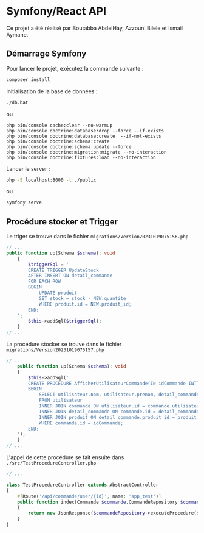 # Symfony/React API

Ce projet a été réalisé par Boutabba AbdelHay, Azzouni Bilele et Ismail Aymane.

## Démarrage Symfony

Pour lancer le projet, exécutez la commande suivante :

```bash
composer install
```

Initialisation de la base de données :

```bash
./db.bat
```

ou

```
php bin/console cache:clear --no-warmup
php bin/console doctrine:database:drop --force --if-exists
php bin/console doctrine:database:create  --if-not-exists
php bin/console doctrine:schema:create
php bin/console doctrine:schema:update --force
php bin/console doctrine:migration:migrate --no-interaction
php bin/console doctrine:fixtures:load --no-interaction
```

Lancer le server  :

```bash
php -S localhost:8000 -t ./public
```

ou

```bash
symfony serve
```

## Procédure stocker et Trigger

Le triger se trouve dans le fichier `migrations/Version20231019075156.php`

````php
// ...
public function up(Schema $schema): void
    {
        $triggerSql = '
        CREATE TRIGGER UpdateStock
        AFTER INSERT ON detail_commande
        FOR EACH ROW
        BEGIN
            UPDATE produit
            SET stock = stock - NEW.quantite
            WHERE produit.id = NEW.produit_id;
        END;
    ';
        $this->addSql($triggerSql);
    }
// ...
````

La procédure stocker se trouve dans le fichier `migrations/Version20231019075157.php`

````php
// ...
    public function up(Schema $schema): void
    {
        $this->addSql('
        CREATE PROCEDURE AfficherUtilisateurCommande(IN idCommande INT)
        BEGIN
            SELECT utilisateur.nom, utilisateur.prenom, detail_commande.quantite, produit.nom_produit
            FROM utilisateur
            INNER JOIN commande ON utilisateur.id = commande.utilisateur_id
            INNER JOIN detail_commande ON commande.id = detail_commande.commande_id
            INNER JOIN produit ON detail_commande.produit_id = produit.id
            WHERE commande.id = idCommande;
        END;
    ');
    }
// ...
````
L'appel de cette procédure se fait ensuite dans `./src/TestProcedureController.php`

```php
// ...

class TestProcedureController extends AbstractController
{
    #[Route('/api/commande/user/{id}', name: 'app_test')]
    public function index(Commande $commande,CommandeRepository $commandeRepository): Response
    {
        return new JsonResponse($commandeRepository->executeProcedure($commande->getId()));
    }
}
```